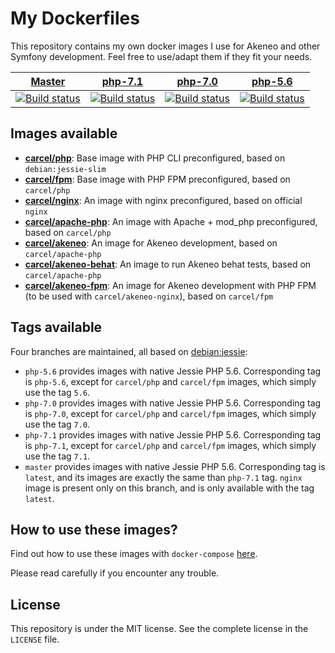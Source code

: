 # My Dockerfiles

This repository contains my own docker images I use for Akeneo and other Symfony development. Feel free to use/adapt them if they fit your needs.

| [Master][Master] | [php-7.1][php-7.1] | [php-7.0][php-7.0] | [php-5.6][php-5.6] |
|:----------------:|:----------:|:----------:|:----------:|
| [![Build status][Master image]][Master] | [![Build status][php-7.1 image]][php-7.1] | [![Build status][php-7.0 image]][php-7.0] | [![Build status][php-5.6 image]][php-5.6] |

  [Master image]: https://travis-ci.org/damien-carcel/Dockerfiles.svg?branch=master
  [Master]: https://travis-ci.org/damien-carcel/Dockerfiles/tree/master
  [php-7.1 image]: https://travis-ci.org/damien-carcel/Dockerfiles.svg?branch=php-7.1
  [php-7.1]: https://travis-ci.org/damien-carcel/Dockerfiles/tree/php-7.1
  [php-7.0 image]: https://travis-ci.org/damien-carcel/Dockerfiles.svg?branch=php-7.0
  [php-7.0]: https://travis-ci.org/damien-carcel/Dockerfiles/tree/php-7.0
  [php-5.6 image]: https://travis-ci.org/damien-carcel/Dockerfiles.svg?branch=php-5.6
  [php-5.6]: https://travis-ci.org/damien-carcel/Dockerfiles/tree/php-5.6

## Images available

- [**carcel/php**](php/README.md): Base image with PHP CLI preconfigured, based on `debian:jessie-slim`
- [**carcel/fpm**](fpm/README.md): Base image with PHP FPM preconfigured, based on `carcel/php`
- [**carcel/nginx**](nginx/README.md): An image with nginx preconfigured, based on official `nginx`
- [**carcel/apache-php**](apache-php/README.md): An image with Apache + mod_php preconfigured, based on `carcel/php`
- [**carcel/akeneo**](akeneo/README.md): An image for Akeneo development, based on `carcel/apache-php`
- [**carcel/akeneo-behat**](akeneo-behat/README.md): An image to run Akeneo behat tests, based on `carcel/apache-php`
- [**carcel/akeneo-fpm**](akeneo-fpm/README.md): An image for Akeneo development with PHP FPM (to be used with `carcel/akeneo-nginx`), based on `carcel/fpm`

## Tags available

Four branches are maintained, all based on [debian:jessie](https://hub.docker.com/_/debian/):

- `php-5.6` provides images with native Jessie PHP 5.6. Corresponding tag is `php-5.6`, except for `carcel/php` and `carcel/fpm` images, which simply use the tag `5.6`.
- `php-7.0` provides images with native Jessie PHP 5.6. Corresponding tag is `php-7.0`, except for `carcel/php` and `carcel/fpm` images, which simply use the tag `7.0`.
- `php-7.1` provides images with native Jessie PHP 5.6. Corresponding tag is `php-7.1`, except for `carcel/php` and `carcel/fpm` images, which simply use the tag `7.1`.
- `master` provides images with native Jessie PHP 5.6. Corresponding tag is `latest`, and its images are exactly the same than `php-7.1` tag.
    `nginx` image is present only on this branch, and is only available with the tag `latest`.

## How to use these images?

Find out how to use these images with `docker-compose` [here](https://github.com/damien-carcel/Dockerfiles/blob/master/COMPOSE.md).

Please read carefully if you encounter any trouble.

## License

This repository is under the MIT license. See the complete license in the `LICENSE` file.
